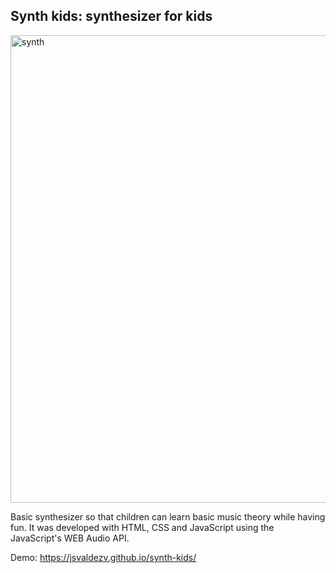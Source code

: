 ## Synth kids: synthesizer for kids

<img width="748" alt="synth" src="https://user-images.githubusercontent.com/47612276/143804518-be2202ef-e171-42ed-bf2c-0381de0ec4a5.png">

Basic synthesizer so that children can learn basic music theory while having fun. It was developed with HTML, CSS and JavaScript using the JavaScript's WEB Audio API.

Demo: https://jsvaldezv.github.io/synth-kids/
